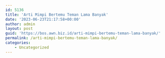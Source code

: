 ```yaml
---
id: 5136
title: 'Arti Mimpi Bertemu Teman Lama Banyak'
date: '2023-06-23T21:17:58+00:00'
author: admin
layout: post
guid: 'https://bos.awn.biz.id/arti-mimpi-bertemu-teman-lama-banyak/'
permalink: /arti-mimpi-bertemu-teman-lama-banyak/
categories:
    - Uncategorized
---
```


